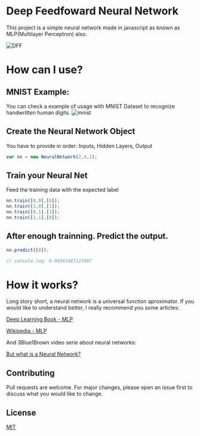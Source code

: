# Deep Feedfoward Neural Network
This project is a simple neural network made in javascript as known as MLP(Multilayer Perceptron) also.

![DFF](https://image.ibb.co/hDt55K/dff.jpg)

# How can I use?
## MNIST Example:
You can check a example of usage with MNIST Dataset to recognize handwritten human digits. 
![mnist](https://media.giphy.com/media/24FIhSCqGG1v7et28T/giphy.gif)

## Create the Neural Network Object
You have to provide in order: Inputs, Hidden Layers, Output

```javascript
var nn = new NeuralNetwork(2,4,1);
```
## Train your Neural Net
Feed the training data with the expected label

```javascript
nn.train([0,0],[0]);
nn.train([1,0],[1]);
nn.train([0,1],[1]);
nn.train([1,1],[0]);
```
## After enough trainning. Predict the output.
```javascript
nn.predict([0]);

// console.log: 0.00342487123987
```

# How it works?
Long story short, a neural network is a universal function aproximator.
If you would like to understand better, I really recommend you some articles:

[Deep Learning Book - MLP](https://www.deeplearningbook.org/contents/mlp.html)

[Wikipedia - MLP](https://en.wikipedia.org/wiki/Multilayer_perceptron)

And 3Blue1Brown video serie about neural networks:

[But what is a Neural Network?](https://www.youtube.com/playlist?list=PLZHQObOWTQDNU6R1_67000Dx_ZCJB-3pi)

## Contributing
Pull requests are welcome. For major changes, please open an issue first to discuss what you would like to change.

## License
[MIT](https://choosealicense.com/licenses/mit/)